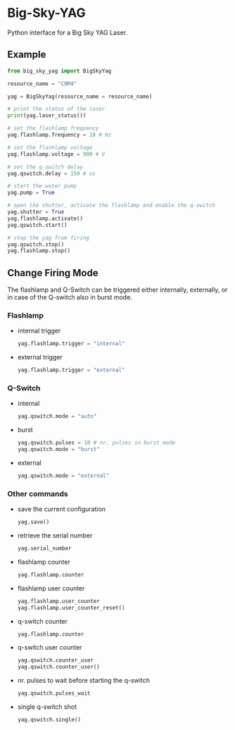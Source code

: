 # Big-Sky-YAG
 Python interface for a Big Sky YAG Laser.

## Example
```Python
from big_sky_yag import BigSkyYag

resource_name = "COM4"

yag = BigSkyYag(resource_name = resource_name)

# print the status of the laser
print(yag.laser_status())

# set the flashlamp frequency
yag.flashlamp.frequency = 10 # Hz

# set the flashlamp voltage
yag.flashlamp.voltage = 900 # V

# set the q-switch delay
yag.qswitch.delay = 150 # us

# start the water pump
yag.pump = True

# open the shutter, activate the flashlamp and enable the q-switch
yag.shutter = True
yag.flashlamp.activate()
yag.qswitch.start()

# stop the yag from firing
yag.qswitch.stop()
yag.flashlamp.stop()
```

## Change Firing Mode
The flashlamp and Q-Switch can be triggered either internally, externally, or in case of the Q-switch also in burst mode.
### Flashlamp
* internal trigger 
  ``` Python
  yag.flashlamp.trigger = "internal"
  ```
* external trigger
    ``` Python
  yag.flashlamp.trigger = "external"
  ```

### Q-Switch
* internal
  ```Python
  yag.qswitch.mode = "auto"
  ```
* burst
  ```Python
  yag.qswitch.pulses = 10 # nr. pulses in burst mode
  yag.qswitch.mode = "burst"
  ```
* external
  ```Python
  yag.qswitch.mode = "external"
  ```

### Other commands
* save the current configuration
  ```Python
  yag.save()
  ```
* retrieve the serial number
  ```Python
  yag.serial_number
  ```
* flashlamp counter
  ```Python
  yag.flashlamp.counter
  ```
* flashlamp user counter
  ```Python
  yag.flashlamp.user_counter
  yag.flashlamp.user_counter_reset()
  ```
* q-switch counter
  ```Python
  yag.flashlamp.counter
  ```
* q-switch user counter
  ```Python
  yag.qswitch.counter_user
  yag.qswitch.counter_user()
  ```
* nr. pulses to wait before starting the q-switch
  ```Python
  yag.qswitch.pulses_wait
  ```
* single q-switch shot
  ```Python
  yag.qswitch.single()
  ```